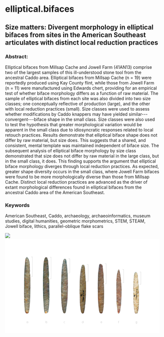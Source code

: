 # elliptical.bifaces

## Size matters: Divergent morphology in elliptical bifaces from sites in the American Southeast articulates with distinct local reduction practices

### Abstract:

Elliptical bifaces from Millsap Cache and Jowell Farm (41AN13) comprise two of the largest samples of this ill-understood stone tool from the ancestral Caddo area. Elliptical bifaces from Millsap Cache (n = 19) were reportedly produced using Kay County flint, while those from Jowell Farm (n = 11) were manufactured using Edwards chert, providing for an empirical test of whether biface morphology differs as a function of raw material. The sample of elliptical bifaces from each site was also divided into two size classes; one conceptually reflective of production (large), and the other with local reduction practices (small). Size classes were used to assess whether modifications by Caddo knappers may have yielded similar---convergent---biface shape in the small class. Size classes were also used to test the hypothesis that greater morphological variation would be apparent in the small class due to idiosyncratic responses related to local retouch practices. Results demonstrate that elliptical biface shape does not differ by raw material, but size does. This suggests that a shared, and consistent, mental template was maintained independent of biface size. The subsequent analysis of elliptical biface morphology by size class demonstrated that size does not differ by raw material in the large class, but in the small class, it does. This finding supports the argument that elliptical biface morphology diverges through local reduction practices. As expected, greater shape diversity occurs in the small class, where Jowell Farm bifaces were found to be more morphologically diverse than those from Millsap Cache. Distinct local reduction practices are advanced as the driver of extant morphological differences found in elliptical bifaces from the ancestral Caddo area of the American Southeast.

### Keywords

American Southeast, Caddo, archaeology, archaeoinformatics, museum studies, digital humanities, geometric morphometrics, STEM, STEAM, Jowell biface, lithics, parallel-oblique flake scars

![](supp/images/map.png)
![](supp/images/ellipticalbifaces.png)
